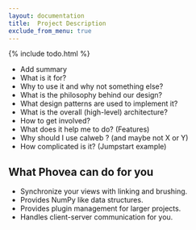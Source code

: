 ```yaml
---
layout: documentation
title:  Project Description
exclude_from_menu: true
---
```


{% include todo.html %}


* Add summary
* What is it for?
* Why to use it and why not something else?
* What is the philosophy behind our design?
* What design patterns are used to implement it?
* What is the overall (high-level) architecture?
* How to get involved?
* What does it help me to do? (Features)
* Why should I use calweb ? (and maybe not X or Y)
* How complicated is it? (Jumpstart example)

## What Phovea can do for you
 * Synchronize your views with linking and brushing.
 * Provides NumPy like data structures.
 * Provides plugin management for larger projects.
 * Handles client-server communication for you.
